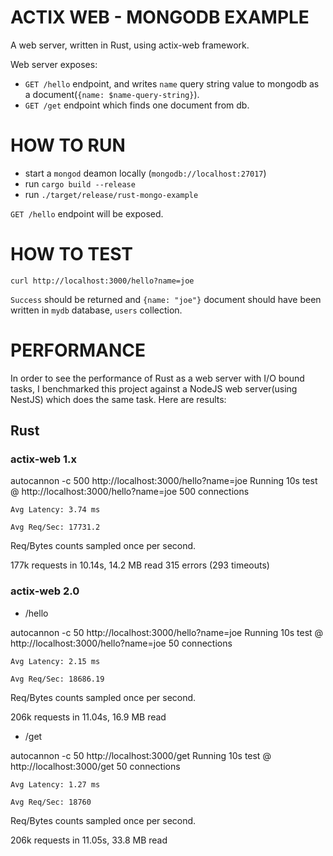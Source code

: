 # ACTIX WEB - MONGODB EXAMPLE

A web server, written in Rust, using actix-web framework.

Web server exposes:

- `GET /hello` endpoint, and writes `name` query string value to mongodb as a document(`{name: $name-query-string}`).
- `GET /get` endpoint which finds one document from db.



# HOW TO RUN

- start a `mongod` deamon locally (`mongodb://localhost:27017`)
- run `cargo build --release`
- run `./target/release/rust-mongo-example`

`GET /hello` endpoint will be exposed.

# HOW TO TEST

`curl http://localhost:3000/hello?name=joe`

`Success` should be returned and `{name: "joe"}` document should have been written in `mydb` database, `users` collection.


# PERFORMANCE

In order to see the performance of Rust as a web server with I/O bound tasks, I benchmarked this project against a NodeJS web server(using NestJS) which does the same task. Here are results:

## Rust

### actix-web 1.x

autocannon -c 500  http://localhost:3000/hello?name=joe
Running 10s test @ http://localhost:3000/hello?name=joe
500 connections

`
Avg Latency: 3.74 ms
`

`
Avg Req/Sec: 17731.2
`

Req/Bytes counts sampled once per second.

177k requests in 10.14s, 14.2 MB read
315 errors (293 timeouts)

### actix-web 2.0

- /hello

autocannon -c 50  http://localhost:3000/hello?name=joe
Running 10s test @ http://localhost:3000/hello?name=joe
50 connections

`
Avg Latency: 2.15 ms
`

`
Avg Req/Sec: 18686.19
`

Req/Bytes counts sampled once per second.

206k requests in 11.04s, 16.9 MB read

- /get

autocannon -c 50 http://localhost:3000/get
Running 10s test @ http://localhost:3000/get
50 connections

`
Avg Latency: 1.27 ms
`

`
Avg Req/Sec: 18760
`

Req/Bytes counts sampled once per second.

206k requests in 11.05s, 33.8 MB read


